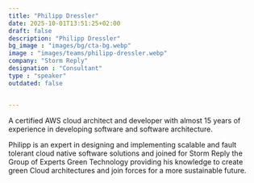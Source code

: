 ```yaml
---
title: "Philipp Dressler"
date: 2025-10-01T13:51:25+02:00
draft: false
description: "Philipp Dressler"
bg_image : "images/bg/cta-bg.webp"
image : "images/teams/philipp-dressler.webp"
company: "Storm Reply"
designation : "Consultant"
type : "speaker"
outdated: false


---
```


A certified AWS cloud architect and developer with almost 15 years of experience in developing software and software architecture.

Philipp is an expert in designing and implementing scalable and fault tolerant cloud native software solutions and joined for Storm Reply the Group of Experts Green Technology providing his knowledge to create green Cloud architectures and join forces for a more sustainable future.
